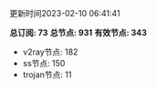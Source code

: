 更新时间2023-02-10 06:41:41

**总订阅: 73**
**总节点: 931**
**有效节点: 343**
- v2ray节点: 182
- ss节点: 150
- trojan节点: 11
